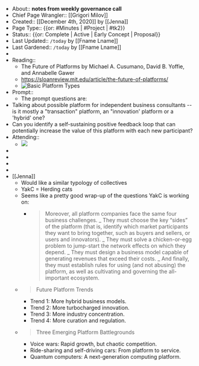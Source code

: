 - About:: __notes from weekly governance call__
- Chief Page Wrangler:: [[Grigori Milov]]
- Created:: [[December 4th, 2020]] by [[Jenna]]
- Page Type:: {{or: #Minutes | #Project | #tk2}}
- Status:: {{or: Complete | Active | Early Concept | Proposal}}
- Last Updated:: `/today` by [[Fname Lname]]
- Last Gardened:: `/today` by [[Fname Lname]]
- 
- Reading::
    - The Future of Platforms
by Michael A. Cusumano, David B. Yoffie, and Annabelle Gawer
    - https://sloanreview.mit.edu/article/the-future-of-platforms/
    - ![Basic Platform Types](https://sloanreview.mit.edu/wp-content/uploads/2020/02/MAG_Cusumano_Figure1.png)
- Prompt::
    - The prompt questions are: 
- Talking about possible platform for independent business consultants -- is it mostly a "transaction" platform, an "innovation' platform or a 'hybrid' one?
- Can you identify a self-sustaining positive feedback loop that can potentially increase the value of this platform with each new participant?
- Attending::
    - ![](https://firebasestorage.googleapis.com/v0/b/firescript-577a2.appspot.com/o/imgs%2Fapp%2FArtOfGig%2FFzr6hbkpOl.png?alt=media&token=07a44c77-4b98-48ee-b829-76317cca3408)
- 
- 
- 
- 
- [[Jenna]]
    - Would like a similar typology of collectives
    - YakC = Herding cats
    - Seems like a pretty good wrap-up of the questions YakC is working on:
        - > Moreover, all platform companies face the same four business challenges. 
_ They must choose the key “sides” of the platform (that is, identify which market participants they want to bring together, such as buyers and sellers, or users and innovators).
_ They must solve a chicken-or-egg problem to jump-start the network effects on which they depend. 
_ They must design a business model capable of generating revenues that exceed their costs. 
_ And finally, they must establish rules for using (and not abusing) the platform, as well as cultivating and governing the all-important ecosystem.
    - > Future Platform Trends
        - Trend 1: More hybrid business models.
        - Trend 2: More turbocharged innovation.
        - Trend 3: More industry concentration.
        - Trend 4: More curation and regulation.
    - > Three Emerging Platform Battlegrounds
        - Voice wars: Rapid growth, but chaotic competition.
        - Ride-sharing and self-driving cars: From platform to service.
        - Quantum computers: A next-generation computing platform.
